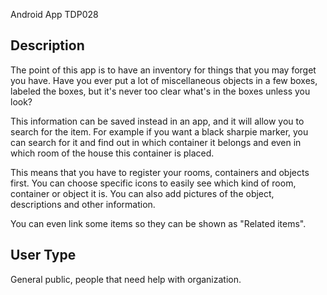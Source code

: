 Android App TDP028

Description
---------------

The point of this app is to have an inventory for things that you may forget you have. Have you ever put a lot of miscellaneous objects in a few boxes, labeled the boxes, but it's never too clear what's in the boxes unless you look?

This information can be saved instead in an app, and it will allow you to search for the item. For example if you want a black sharpie marker, you can search for it and find out in which container it belongs and even in which room of the house this container is placed.

This means that you have to register your rooms, containers and objects first. You can choose specific icons to easily see which kind of room, container or object it is. You can also add pictures of the object, descriptions and other information.

You can even link some items so they can be shown as "Related items". 


User Type
-----------

General public, people that need help with organization.


